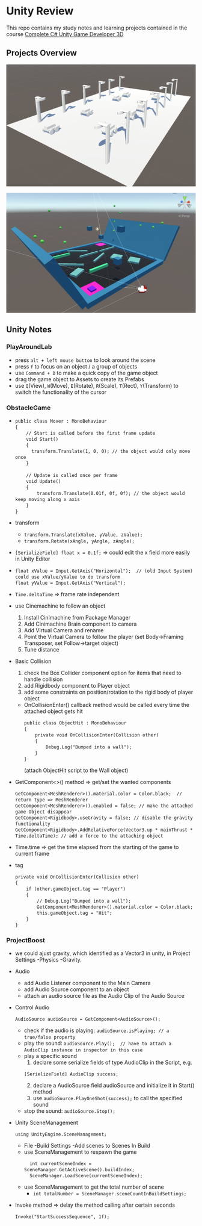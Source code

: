 # Unity Review

This repo contains my study notes and learning projects contained in the course [Complete C# Unity Game Developer 3D](https://www.udemy.com/course/unitycourse2/)

## Projects Overview

![PlayAroundLab](./PlayAround.png)

![ObstacleGame](./ObstacleGame1.png)

## Unity Notes

### PlayAroundLab

- press `alt + left mouse button` to look around the scene
- press `f` to focus on an object / a group of objects
- use `Command + D` to make a quick copy of the game object
- drag the game object to Assets to create its Prefabs
- use `Q`(View), `W`(Move), `E`(Rotate), `R`(Scale), `T`(Rect), `Y`(Transform) to switch the functionality of the cursor

### ObstacleGame

- ```
  public class Mover : MonoBehaviour
  {
      // Start is called before the first frame update
      void Start()
      {
        transform.Translate(1, 0, 0); // the object would only move once
      }

      // Update is called once per frame
      void Update()
      {
          transform.Translate(0.01f, 0f, 0f); // the object would keep moving along x axis
      }
  }
  ```

- transform

  - `transform.Translate(xValue, yValue, zValue);`
  - `transform.Rotate(xAngle, yAngle, zAngle);`

- `[SerializeField] float x = 0.1f;` => could edit the x field more easily in Unity Editor
- ```
  float xValue = Input.GetAxis("Horizontal");  // (old Input System) could use xValue/yValue to do transform
  float yValue = Input.GetAxis("Vertical");
  ```
- `Time.deltaTime` => frame rate independent
- use Cinemachine to follow an object
  1. Install Cinimachine from Package Manager
  2. Add Cinimachine Brain component to camera
  3. Add Virtual Camera and rename
  4. Point the Virtual Camera to follow the player (set Body->Framing Transposer, set Follow->target object)
  5. Tune distance
- Basic Collision
  1. check the Box Collider component option for items that need to handle collision
  2. add Rigidbody component to Player object
  3. add some constraints on position/rotation to the rigid body of player object
  - OnCollisionEnter() callback method would be called every time the attached object gets hit
    ```
    public class ObjectHit : MonoBehaviour
    {
        private void OnCollisionEnter(Collision other)
        {
            Debug.Log("Bumped into a wall");
        }
    }
    ```
    (attach ObjectHit script to the Wall object)
- GetComponent<>() method => get/set the wanted components

  ```
  GetComponent<MeshRenderer>().material.color = Color.black;  // return type => MeshRenderer
  GetComponent<MeshRenderer>().enabled = false; // make the attached game Object disappear
  GetComponent<Rigidbody>.useGravity = false; // disable the gravity functionality
  GetComponent<Rigidbody>.AddRelativeForce(Vector3.up * mainThrust * Time.deltaTime); // add a force to the attaching object
  ```

- Time.time => get the time elapsed from the starting of the game to current frame

- tag

  ```
  private void OnCollisionEnter(Collision other)
  {
      if (other.gameObject.tag == "Player")
      {
          // Debug.Log("Bumped into a wall");
          GetComponent<MeshRenderer>().material.color = Color.black;
          this.gameObject.tag = "Hit";
      }
  }
  ```

### ProjectBoost

- we could ajust gravity, which identified as a Vector3 in unity, in Project Settings -Physics -Gravity.

- Audio

  - add Audio Listener component to the Main Camera
  - add Audio Source component to an object
  - attach an audio source file as the Audio Clip of the Audio Source

- Control Audio

  ```
  AudioSource audioSource = GetComponent<AudioSource>();
  ```

  - check if the audio is playing: `audioSource.isPlaying; // a true/false property`
  - play the sound: `audioSource.Play();  // have to attach a AudioClip instance in inspector in this case`
  - play a specific sound
    1. declare some serialize fields of type AudioClip in the Script, e.g.
    ```
    [SerielizeField] AudioClip success;
    ```
    2. declare a AudioSource field audioSource and initialize it in Start() method
    3. use `audioSource.PlayOneShot(success);` to call the specified sound
  - stop the sound: `audioSource.Stop();`

- Unity SceneManagement

  ```
  using UnityEngine.SceneManagement;
  ```

  - File -Build Settings -Add scenes to Scenes In Build
  - use SceneManagement to respawn the game
    ```
      int currentSceneIndex = SceneManager.GetActiveScene().buildIndex;
      SceneManager.LoadScene(currentSceneIndex);
    ```
  - use SceneManagement to get the total number of scene
    - `int totalNumber = SceneManager.sceneCountInBuildSettings;`

- Invoke method => delay the method calling after certain seconds
  ```
  Invoke("StartSuccessSequence", 1f);
  ```
